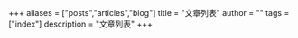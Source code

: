 +++
aliases = ["posts","articles","blog"]
title = "文章列表"
author = ""
tags = ["index"]
description = "文章列表"
+++